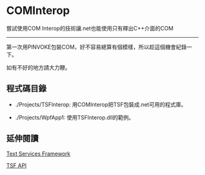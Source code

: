 # COMInterop
嘗試使用COM Interop的技術讓.net也能使用只有釋出C++介面的COM

------

第一次用PINVOKE包裝COM，好不容易總算有個模樣，所以趁這個機會紀錄一下。

如有不好的地方請大力鞭。



## 程式碼目錄

- ./Projects/TSFInterop: 用COMInterop把TSF包裝成.net可用的程式庫。

- ./Projects/WpfApp1: 使用TSFInterop.dll的範例。



## 延伸閱讀

[Text Services Framework](https://msdn.microsoft.com/zh-tw/library/windows/desktop/ms629032(v=vs.85).aspx)

[TSF API](https://msdn.microsoft.com/zh-tw/library/windows/desktop/ms538984(v=vs.85).aspx)